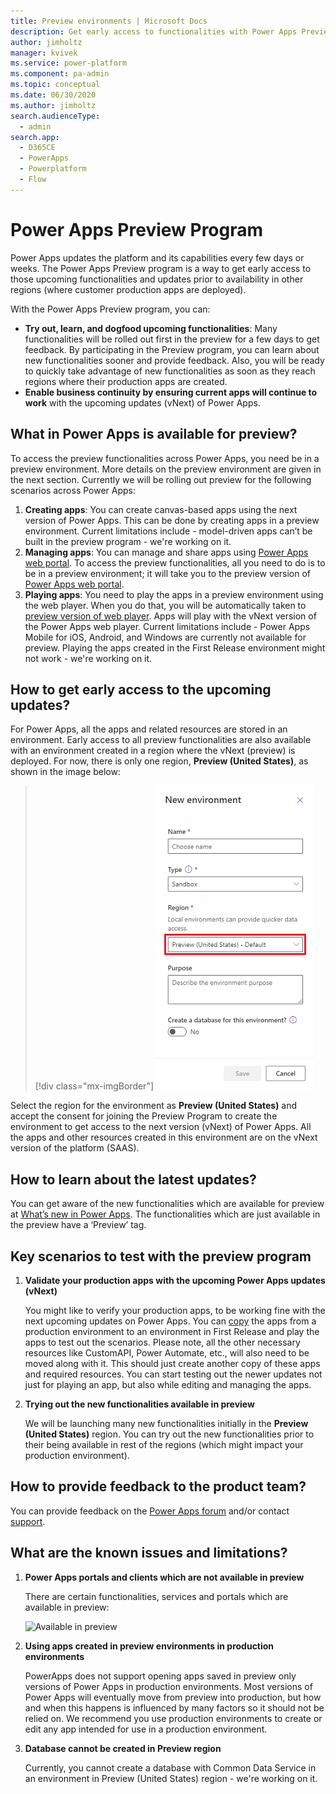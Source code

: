 ```yaml
---
title: Preview environments | Microsoft Docs
description: Get early access to functionalities with Power Apps Preview Program
author: jimholtz
manager: kvivek
ms.service: power-platform
ms.component: pa-admin
ms.topic: conceptual
ms.date: 06/30/2020
ms.author: jimholtz
search.audienceType: 
  - admin
search.app:
  - D365CE
  - PowerApps
  - Powerplatform
  - Flow
---
```


# Power Apps Preview Program
Power Apps updates the platform and its capabilities every few days or weeks. The Power Apps Preview program is a way to get early access to those upcoming functionalities and updates prior to availability in other regions (where customer production apps are deployed). 

With the Power Apps Preview program, you can:
- **Try out, learn, and dogfood upcoming functionalities**: Many functionalities will be rolled out first in the preview for a few days to get feedback. By participating in the Preview program, you can learn about new functionalities sooner and provide feedback. Also, you will be ready to quickly take advantage of new functionalities as soon as they reach regions where their production apps are created.
- **Enable business continuity by ensuring current apps will continue to work** with the upcoming updates (vNext) of Power Apps.

## What in Power Apps is available for preview?
To access the preview functionalities across Power Apps, you need be in a preview environment. More details on the preview environment are given in the next section.
Currently we will be rolling out preview for the following scenarios across Power Apps:
1. **Creating apps**: You can create canvas-based apps using the next version of Power Apps. This can be done by creating apps in a preview environment. Current limitations include - model-driven apps can’t be built in the preview program - we're working on it.
2. **Managing apps**: You can manage and share apps using [Power Apps web portal][2]. To access the preview functionalities, all you need to do is to be in a preview environment; it will take you to the preview version of [Power Apps web portal][3].
3. **Playing apps**: You need to play the apps in a preview environment using the web player. When you do that, you will be automatically taken to [preview version of web player][4]. Apps will play with the vNext version of the Power Apps web player. Current limitations include - Power Apps Mobile for iOS, Android, and Windows are currently not available for preview. Playing the apps created in the First Release environment might not work - we're working on it.

## How to get early access to the upcoming updates?
For Power Apps, all the apps and related resources are stored in an environment. Early access to all preview functionalities are also available with an environment created in a region where the vNext (preview) is deployed. For now, there is only one region, **Preview (United States)**, as shown in the image below:

> [!div class="mx-imgBorder"] 
> ![Preview environment](./media/preview-environment/env3-preview.png "Preview environment")

Select the region for the environment as **Preview (United States)** and accept the consent for joining the Preview Program to create the environment to get access to the next version (vNext) of Power Apps.
All the apps and other resources created in this environment are on the vNext version of the platform (SAAS).

## How to learn about the latest updates?
You can get aware of the new functionalities which are available for preview at [What’s new in Power Apps][5]. The functionalities which are just available in the preview have a ‘Preview’ tag.

## Key scenarios to test with the preview program
1. **Validate your production apps with the upcoming Power Apps updates (vNext)**

   You might like to verify your production apps, to be working fine with the next upcoming updates on Power Apps. You can [copy](../alm/environment-and-tenant-migration.md) the apps from a production environment to an environment in First Release and play the apps to test out the scenarios. Please note, all the other necessary resources like CustomAPI, Power Automate, etc., will also need to be moved along with it. This should just create another copy of these apps and required resources. You can start testing out the newer updates not just for playing an app, but also while editing and managing the apps.
   
2. **Trying out the new functionalities available in preview**

   We will be launching many new functionalities initially in the **Preview (United States)** region. You can try out the new functionalities prior to their being available in rest of the regions (which might impact your production environment).

## How to provide feedback to the product team?
You can provide feedback on the [Power Apps forum][8] and/or contact [support][9].

## What are the known issues and limitations?
1. **Power Apps portals and clients which are not available in preview** 

   There are certain functionalities, services and portals which are available in preview:
   
   ![Available in preview](./media/preview-environment/table.png)

2. **Using apps created in preview environments in production environments**

   PowerApps does not support opening apps saved in preview only versions of Power Apps in production environments. Most versions of Power Apps will eventually move from preview into production, but how and when this happens is influenced by many factors so it should not be relied on. We recommend you use production environments to create or edit any app intended for use in a production environment.

3. **Database cannot be created in Preview region**

   Currently, you cannot create a database with Common Data Service in an environment in Preview (United States) region - we're working on it.


<!--Reference links in article-->
[1]: https://preview.admin.powerapps.com
[2]: https://make.powerapps.com
[3]: https://preview.web.powerapps.com
[4]: https://docs.microsoft.com/powerapps/maker/canvas-apps/working-with-experimental-preview
[5]: https://docs.microsoft.com/powerapps/whats-new
[7]: https://preview.create.powerapps.com
[8]: https://powerusers.microsoft.com/t5/PowerApps-Community/ct-p/PowerApps1
[9]: https://powerapps.microsoft.com/support/

